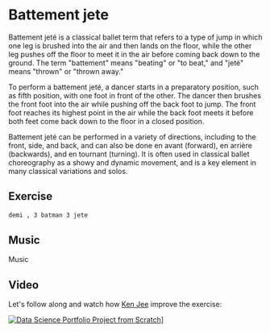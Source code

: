 # Battement jete

Battement jeté is a classical ballet term that refers to a type of jump in which one leg is brushed into the air and then lands on the floor, while the other leg pushes off the floor to meet it in the air before coming back down to the ground. The term "battement" means "beating" or "to beat," and "jeté" means "thrown" or "thrown away."

To perform a battement jeté, a dancer starts in a preparatory position, such as fifth position, with one foot in front of the other. The dancer then brushes the front foot into the air while pushing off the back foot to jump. The front foot reaches its highest point in the air while the back foot meets it before both feet come back down to the floor in a closed position.

Battement jeté can be performed in a variety of directions, including to the front, side, and back, and can also be done en avant (forward), en arrière (backwards), and en tournant (turning). It is often used in classical ballet choreography as a showy and dynamic movement, and is a key element in many classical variations and solos.



## **Exercise**

```bash
demi , 3 batman 3 jete
```

## **Music**



Music

## **Video**

Let's follow along and watch how [Ken Jee](https://www.youtube.com/c/KenJee1) improve the exercise:

[![Data Science Portfolio Project from Scratch](https://img.youtube.com/vi/Yk-unX4KnV4/0.jpg)](<https://www.youtube.com/watch?v=Yk-unX4KnV4>)]
